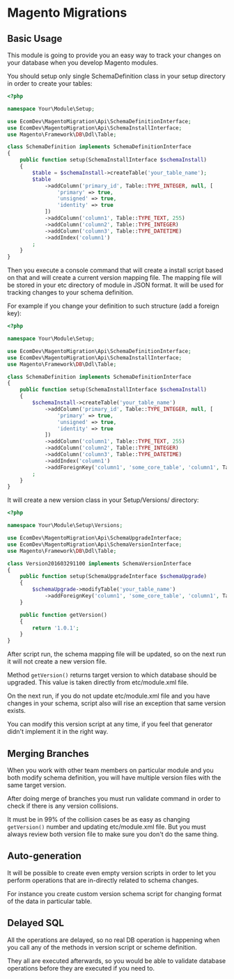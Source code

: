 # Magento Migrations

## Basic Usage
This module is going to provide you an easy way to track your changes on your database when you develop Magento modules.

You should setup only single SchemaDefinition class in your setup directory in order to create your tables:

```php
<?php

namespace Your\Module\Setup;

use EcomDev\MagentoMigration\Api\SchemaDefinitionInterface;
use EcomDev\MagentoMigration\Api\SchemaInstallInterface;
use Magento\Framework\DB\Ddl\Table;

class SchemaDefinition implements SchemaDefinitionInterface
{
    public function setup(SchemaInstallInterface $schemaInstall)
    {
        $table = $schemaInstall->createTable('your_table_name');
        $table
            ->addColumn('primary_id', Table::TYPE_INTEGER, null, [
                'primary' => true,
                'unsigned' => true,
                'identity' => true
            ])
            ->addColumn('column1', Table::TYPE_TEXT, 255)
            ->addColumn('column2', Table::TYPE_INTEGER)
            ->addColumn('column3', Table::TYPE_DATETIME)
            ->addIndex('column1')
        ;
    }
}
```

Then you execute a console command that will create a install script based on that and will create a current version mapping file.
The mapping file will be stored in your etc directory of module in JSON format. It will be used for tracking changes to your schema definition.

For example if you change your definition to such structure (add a foreign key):
```php
<?php

namespace Your\Module\Setup;

use EcomDev\MagentoMigration\Api\SchemaDefinitionInterface;
use EcomDev\MagentoMigration\Api\SchemaInstallInterface;
use Magento\Framework\DB\Ddl\Table;

class SchemaDefinition implements SchemaDefinitionInterface
{
    public function setup(SchemaInstallInterface $schemaInstall)
    {
        $schemaInstall->createTable('your_table_name')
            ->addColumn('primary_id', Table::TYPE_INTEGER, null, [
                'primary' => true,
                'unsigned' => true,
                'identity' => true
            ])
            ->addColumn('column1', Table::TYPE_TEXT, 255)
            ->addColumn('column2', Table::TYPE_INTEGER)
            ->addColumn('column3', Table::TYPE_DATETIME)
            ->addIndex('column1')
            ->addForeignKey('column1', 'some_core_table', 'column1', Table::ACTION_CASCADE)
        ;
    }
}
```

It will create a new version class in your Setup/Versions/ directory:

```php
<?php

namespace Your\Module\Setup\Versions;

use EcomDev\MagentoMigration\Api\SchemaUpgradeInterface;
use EcomDev\MagentoMigration\Api\SchemaVersionInterface;
use Magento\Framework\DB\Ddl\Table;

class Version201603291100 implements SchemaVersionInterface
{
    public function setup(SchemaUpgradeInterface $schemaUpgrade)
    {
        $schemaUpgrade->modifyTable('your_table_name')
            ->addForeignKey('column1', 'some_core_table', 'column1', Table::ACTION_CASCADE);
    }

    public function getVersion()
    {
        return '1.0.1';
    }
}
```

After script run, the schema mapping file will be updated, so on the next run it will not create a new version file.

Method `getVersion()` returns target version to which database should be upgraded.
This value is taken directly from etc/module.xml file. 

On the next run, if you do not update etc/module.xml file and you have changes in your schema, script also will rise an exception that same version exists.

You can modify this version script at any time, if you feel that generator didn't implement it in the right way.

## Merging Branches
When you work with other team members on particular module and you both modify schema definition, you will have multiple version files with the same target version.

After doing merge of branches you must run validate command in order to check if there is any version collisions. 

It must be in 99% of the collision cases be as easy as changing `getVersion()` number and updating etc/module.xml file.
But you must always review both version file to make sure you don't do the same thing.

## Auto-generation

It will be possible to create even empty version scripts in order to let you perform operations that are in-directly related to schema changes.

For instance you create custom version schema script for changing format of the data in particular table.

## Delayed SQL

All the operations are delayed, so no real DB operation is happening when you call any of the methods in version script or scheme definition. 

They all are executed afterwards, so you would be able to validate database operations before they are executed if you need to.
